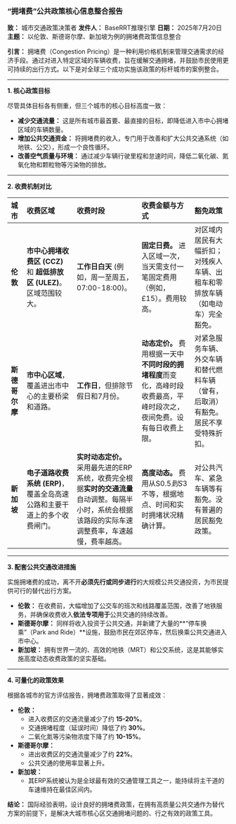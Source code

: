 
### **“拥堵费”公共政策核心信息整合报告**

**致：** 城市交通政策决策者
**发件人：** BaseRRT推理引擎
**日期：** 2025年7月20日
**主题：** 以伦敦、斯德哥尔摩、新加坡为例的拥堵费政策信息整合

**引言：**
拥堵费（Congestion Pricing）是一种利用价格机制来管理交通需求的经济手段。通过对进入特定区域的车辆收费，旨在缓解交通拥堵，并鼓励市民使用更可持续的出行方式。以下是对全球三个成功实施该政策的标杆城市的案例整合。

---

**1. 核心政策目标**

尽管具体目标各有侧重，但三个城市的核心目标高度一致：

*   **减少交通流量：** 这是所有城市最首要、最直接的目标，即降低进入市中心拥堵区域的车辆数量。
*   **增加公共交通资金：** 将拥堵费的收入，专门用于改善和扩大公共交通系统（如地铁、公交），形成一个良性循环。
*   **改善空气质量与环境：** 通过减少车辆行驶里程和怠速时间，降低二氧化碳、氮氧化物和颗粒物等污染物的排放。

---

**2. 收费机制对比**

| 城市 | 收费区域 | 收费时段 | 收费金额与方式 | 豁免政策 |
| :--- | :--- | :--- | :--- | :--- |
| **伦敦** | **市中心拥堵收费区 (CCZ)** 和 **超低排放区 (ULEZ)**。区域范围较大。 | **工作日白天** (例如，周一至周五，07:00-18:00)。 | **固定日费。** 进入区域一次，当天需支付一笔固定费用（例如，£15）。费用较高。 | 对区域内居民有大幅折扣；对残疾人车辆、出租车和零排放车辆（如电动车）完全豁免。 |
| **斯德哥尔摩** | **市中心区域**，覆盖进出市中心的主要桥梁和道路。 | **工作日**，但排除节假日和7月份。 | **动态定价。** 费用根据一天中**不同时段的拥堵程度**而变化，高峰时段收费最高，平峰时段次之，夜间免费。设有每日收费上限。 | 对紧急服务车辆、外交车辆和替代燃料车辆（曾有，后取消）有豁免。居民不享受特殊折扣。 |
| **新加坡** | **电子道路收费系统 (ERP)**，覆盖全岛高速公路和主要干道上的多个收费闸门。 | **实时动态定价。** 采用最先进的ERP系统，收费完全根据**实时的交通流量**自动调整。每隔半小时，系统会根据该路段的实际车速调整费率，车速越慢，费率越高。 | **高度动态。** 费用从S$0.5到S$3不等，根据地点、时间和实时拥堵状况精确计算。 | 对公共汽车、紧急车辆等有豁免。没有普遍的居民豁免政策。 |

---

**3. 配套公共交通改进措施**

实施拥堵费的成功，离不开**必须先行或同步进行**的大规模公共交通投资，为市民提供可行的替代出行方案。

*   **伦敦：** 在收费前，大幅增加了公交车的班次和线路覆盖范围，改善了地铁服务，并确保收费收入**依法专项用于**公共交通的持续改善。
*   **斯德哥尔摩：** 同样将收入投资于公共交通，并新建了大量的**“停车换乘”（Park and Ride）**设施，鼓励市民在郊区停车，然后换乘公共交通进入市中心。
*   **新加坡：** 拥有世界一流的、高效的地铁（MRT）和公交系统，这是其能够实施高度动态收费政策的坚实基础。

---

**4. 可量化的政策效果**

根据各城市的官方评估报告，拥堵费政策取得了显著成效：

*   **伦敦：**
    *   进入收费区的交通流量减少了约 **15-20%**。
    *   交通拥堵程度（延误时间）降低了约 **30%**。
    *   二氧化氮等污染物浓度下降了约 **10-15%**。
*   **斯德哥尔摩：**
    *   进出收费区的交通流量减少了约 **22%**。
    *   公共交通的使用率显著上升。
*   **新加坡：**
    *   其ERP系统被认为是全球最有效的交通管理工具之一，能持续将主干道的车速维持在最佳区间内。

**结论：**
国际经验表明，设计良好的拥堵费政策，在拥有高质量公共交通作为替代方案的前提下，是解决大城市核心区交通拥堵问题的、行之有效的政策工具。

